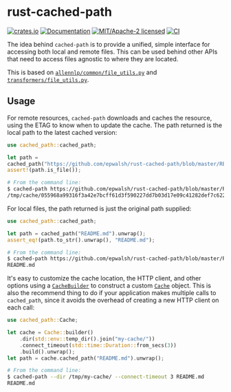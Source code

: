 # rust-cached-path

[![crates.io](https://img.shields.io/crates/v/cached-path.svg)](https://crates.io/crates/cached-path)
[![Documentation](https://docs.rs/cached-path/badge.svg)](https://docs.rs/cached-path)
[![MIT/Apache-2 licensed](https://img.shields.io/crates/l/cached-path.svg)](./LICENSE)
[![CI](https://github.com/epwalsh/rust-cached-path/workflows/CI/badge.svg)](https://github.com/epwalsh/rust-cached-path/actions?query=workflow%3ACI)

The idea behind `cached-path` is to provide a unified, simple interface for
accessing both local and remote files. This can be used behind other APIs that need
to access files agnostic to where they are located.

This is based on [`allennlp/common/file_utils.py`](https://github.com/allenai/allennlp/blob/master/allennlp/common/file_utils.py) and [`transformers/file_utils.py`](https://github.com/huggingface/transformers/blob/master/src/transformers/file_utils.py).

## Usage

For remote resources, `cached-path` downloads and caches the resource, using the ETAG
to know when to update the cache. The path returned is the local path to the latest
cached version:

```rust
use cached_path::cached_path;

let path =
cached_path("https://github.com/epwalsh/rust-cached-path/blob/master/README.md").unwrap();
assert!(path.is_file());
```

```bash
# From the command line:
$ cached-path https://github.com/epwalsh/rust-cached-path/blob/master/README.md
/tmp/cache/055968a99316f3a42e7bcff61d3f590227dd7b03d17e09c41282def7c622ba0f.efa33e7f611ef2d163fea874ce614bb6fa5ab2a9d39d5047425e39ebe59fe782
```

For local files, the path returned is just the original path supplied:

```rust
use cached_path::cached_path;

let path = cached_path("README.md").unwrap();
assert_eq!(path.to_str().unwrap(), "README.md");
```

```bash
# From the command line:
$ cached-path https://github.com/epwalsh/rust-cached-path/blob/master/README.md
README.md
```

It's easy to customize the cache location, the HTTP client, and other options
using a [`CacheBuilder`](https://docs.rs/cached-path/*/cached_path/struct.CacheBuilder.html) to construct a custom
[`Cache`](https://docs.rs/cached-path/*/cached_path/struct.Cache.html) object. This is also the recommend thing
to do if your application makes multiple calls to `cached_path`, since it avoids the overhead
of creating a new HTTP client on each call:

```rust
use cached_path::Cache;

let cache = Cache::builder()
    .dir(std::env::temp_dir().join("my-cache/"))
    .connect_timeout(std::time::Duration::from_secs(3))
    .build().unwrap();
let path = cache.cached_path("README.md").unwrap();
```

```bash
# From the command line:
$ cached-path --dir /tmp/my-cache/ --connect-timeout 3 README.md
README.md
```
